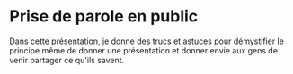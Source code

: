 # Prise de parole en public

Dans cette présentation, je donne des trucs et astuces pour démystifier le
principe même de donner une présentation et donner envie aux gens de venir
partager ce qu'ils savent.

